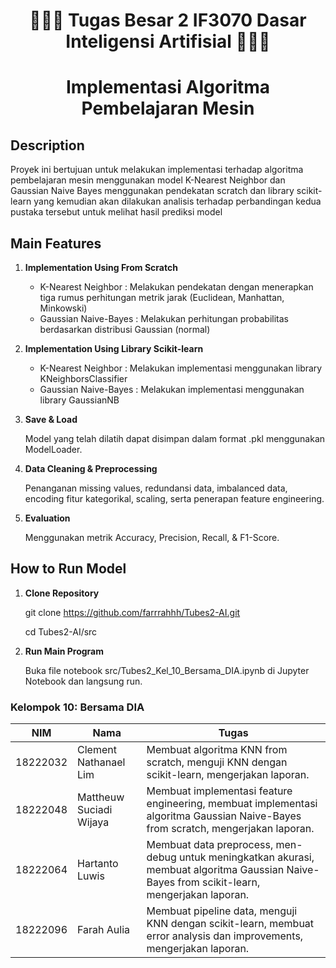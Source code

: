 <h1 align="center">👩🏻‍💻 Tugas Besar 2 IF3070 Dasar Inteligensi Artifisial 👨🏻‍💻 </h1>

<h1 align="center">Implementasi Algoritma Pembelajaran Mesin</h1>

## Description
Proyek ini bertujuan untuk melakukan implementasi terhadap algoritma pembelajaran mesin menggunakan model K-Nearest Neighbor dan Gaussian Naive Bayes menggunakan pendekatan scratch dan library scikit-learn yang kemudian akan dilakukan analisis terhadap perbandingan kedua pustaka tersebut untuk melihat hasil prediksi model 

## Main Features

1. **Implementation Using From Scratch**
    - K-Nearest Neighbor : Melakukan pendekatan dengan menerapkan tiga rumus perhitungan metrik jarak (Euclidean, Manhattan, Minkowski)
    - Gaussian Naive-Bayes : Melakukan perhitungan probabilitas berdasarkan distribusi Gaussian (normal)

2. **Implementation Using Library Scikit-learn**
    - K-Nearest Neighbor : Melakukan implementasi menggunakan library KNeighborsClassifier
    - Gaussian Naive-Bayes : Melakukan implementasi menggunakan library GaussianNB

3. **Save & Load**

    Model yang telah dilatih dapat disimpan dalam format .pkl menggunakan ModelLoader.

4. **Data Cleaning & Preprocessing**

    Penanganan missing values, redundansi data, imbalanced data, encoding fitur kategorikal, scaling, serta penerapan feature engineering.

5. **Evaluation**
    
    Menggunakan metrik Accuracy, Precision, Recall, & F1-Score.


## How to Run Model

1. **Clone Repository**

    git clone https://github.com/farrrahhh/Tubes2-AI.git

    cd Tubes2-AI/src

3. **Run Main Program**

    Buka file notebook src/Tubes2_Kel_10_Bersama_DIA.ipynb di Jupyter Notebook dan langsung run.

### **Kelompok 10: Bersama DIA**

| NIM       | Nama                     | Tugas                                                                                     |
|-----------|--------------------------|-------------------------------------------------------------------------------------------|
| 18222032  | Clement Nathanael Lim    | Membuat algoritma KNN from scratch, menguji KNN dengan scikit-learn, mengerjakan laporan. |
| 18222048  | Mattheuw Suciadi Wijaya  | Membuat implementasi feature engineering, membuat implementasi algoritma Gaussian Naive-Bayes from scratch, mengerjakan laporan. |
| 18222064  | Hartanto Luwis           | Membuat data preprocess, men-debug untuk meningkatkan akurasi, membuat algoritma Gaussian Naive-Bayes from scikit-learn, mengerjakan laporan.       |
| 18222096  | Farah Aulia              | Membuat pipeline data, menguji KNN dengan scikit-learn, membuat error analysis dan improvements, mengerjakan laporan. |



